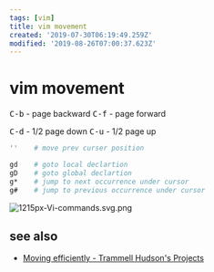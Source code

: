 ```yaml
---
tags: [vim]
title: vim movement
created: '2019-07-30T06:19:49.259Z'
modified: '2019-08-26T07:00:37.623Z'
---
```


# vim movement


<kbd>C-b</kbd>   - page backward
<kbd>C-f</kbd>   - page forward

<kbd>C-d</kbd>   - 1/2 page down
<kbd>C-u</kbd>   - 1/2 page up

```sh
''    # move prev curser position

gd    # goto local declartion
gD    # goto global declartion
g*    # jump to next occurrence under cursor
g#    # jump to previous occurrence under cursor
```

![1215px-Vi-commands.svg.png](https://trmm.net/images/thumb/e/e0/Vi-commands.svg/1215px-Vi-commands.svg.png)

## see also
- [Moving efficiently - Trammell Hudson's Projects](https://trmm.net/Moving_efficiently)
